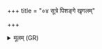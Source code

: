 +++
title = "०४ सूत्रे पिशङ्गे खृगलम्"

+++
<details><summary>मूलम् (GR)</summary>

सूत्रे पिशङ्गे खृगलं  
यद् आबध्नन्ति वेधसः ।  
श्रवस्यं शुष्मं काबवं  
वध्रिं कृण्वन्तु बन्धुरः ॥
</details>